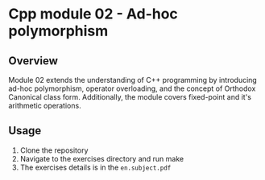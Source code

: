 # Cpp module 02 - Ad-hoc polymorphism

## Overview
Module 02 extends the understanding of C++ programming by introducing ad-hoc polymorphism, operator overloading, and the concept of Orthodox Canonical class form. Additionally, the module covers fixed-point and it's arithmetic operations.

## Usage
1. Clone the repository
2. Navigate to the exercises directory and run make
3. The exercises details is in the `en.subject.pdf`
